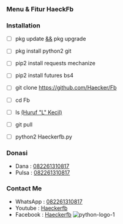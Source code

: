 ### Menu & Fitur HaeckFb

### Installation
- [ ] pkg update [&&]() pkg upgrade

- [ ] pkg install python2 git

- [ ] pip2 install requests mechanize

- [ ] pip2 install futures bs4

- [ ] git clone https://github.com/Haecker/Fb

- [ ] cd Fb

- [ ] ls  [(Huruf "L" Kecil)]()

- [ ] git pull 

- [ ] python2 Haeckerfb.py

### Donasi
- Dana  : [082261310817]()
- Pulsa : [082261310817]()

### Contact Me
- WhatsApp : [082261310817]()
- Youtube : [Haeckerfb]()
- Facebook : [Haeckerfb]()
![python-logo-1](https://user-images.githubusercontent.com/92802033/153346252-b3d53c2e-d347-4f37-9e4a-e052a5e4641f.gif)
